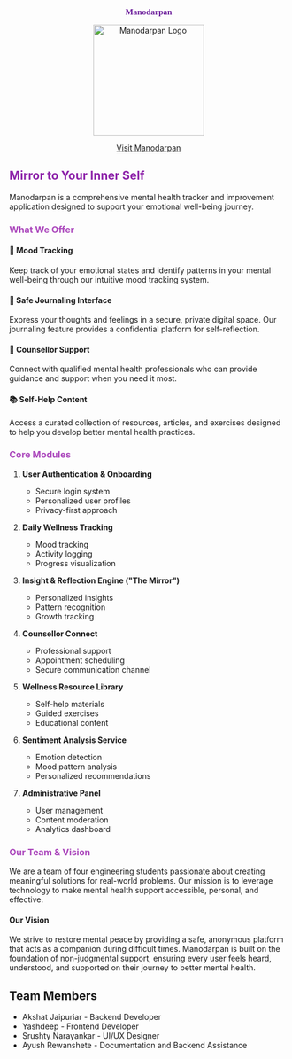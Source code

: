 <link href="https://fonts.googleapis.com/css2?family=Aladin&display=swap" rel="stylesheet">
<h1 align="center" style="font-family: 'Aladin', cursive; color: #6A1B9A; font-size: 15;">Manodarpan</h1>

<p align="center">
  <img src="https://manodarpan.netlify.app/assets/logo.png" alt="Manodarpan Logo" width="200"/>
</p>

<div align="center">
  
  [Visit Manodarpan](https://manodarpan.netlify.app/) 
  
</div>

<h2 style="color: #8E24AA">Mirror to Your Inner Self</h2>

Manodarpan is a comprehensive mental health tracker and improvement application designed to support your emotional well-being journey.

<h3 style="color: #AB47BC">What We Offer</h3>

#### 🌟 Mood Tracking
Keep track of your emotional states and identify patterns in your mental well-being through our intuitive mood tracking system.

#### 📔 Safe Journaling Interface
Express your thoughts and feelings in a secure, private digital space. Our journaling feature provides a confidential platform for self-reflection.

#### 👥 Counsellor Support
Connect with qualified mental health professionals who can provide guidance and support when you need it most.

#### 📚 Self-Help Content
Access a curated collection of resources, articles, and exercises designed to help you develop better mental health practices.

<h3 style="color: #AB47BC">Core Modules</h3>

1. **User Authentication & Onboarding**
   - Secure login system
   - Personalized user profiles
   - Privacy-first approach

2. **Daily Wellness Tracking**
   - Mood tracking
   - Activity logging
   - Progress visualization

3. **Insight & Reflection Engine ("The Mirror")**
   - Personalized insights
   - Pattern recognition
   - Growth tracking

4. **Counsellor Connect**
   - Professional support
   - Appointment scheduling
   - Secure communication channel

5. **Wellness Resource Library**
   - Self-help materials
   - Guided exercises
   - Educational content

6. **Sentiment Analysis Service**
   - Emotion detection
   - Mood pattern analysis
   - Personalized recommendations

7. **Administrative Panel**
   - User management
   - Content moderation
   - Analytics dashboard

<h3 style="color: #AB47BC">Our Team & Vision</h3>

We are a team of four engineering students passionate about creating meaningful solutions for real-world problems. Our mission is to leverage technology to make mental health support accessible, personal, and effective.

#### Our Vision
We strive to restore mental peace by providing a safe, anonymous platform that acts as a companion during difficult times. Manodarpan is built on the foundation of non-judgmental support, ensuring every user feels heard, understood, and supported on their journey to better mental health.

## Team Members
- Akshat Jaipuriar - Backend Developer
- Yashdeep - Frontend Developer
- Srushty Narayankar - UI/UX Designer
- Ayush Rewanshete - Documentation and Backend Assistance
